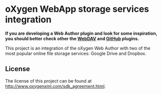 oXygen WebApp storage services integration
==========================================

**If you are developing a Web Author plugin and look for some inspiration, you should better check other the [WebDAV](https://github.com/oxygenxml/web-author-webdav-plugin) and [GitHub](https://github.com/oxygenxml/web-author-github-plugin) plugins.**

This project is an integration of the oXygen Web Author with two of the most popular online file storage services: Google Drive and Dropbox.

License
--------

The license of this project can be found at http://www.oxygenxml.com/sdk_agreement.html.
    
